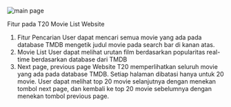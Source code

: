 ![main page](https://raw.githubusercontent.com/wwwscarlet/wwwscarlet.github.io/master/mainPage.png?raw=true)

Fitur pada T20 Movie List Website

1. Fitur Pencarian
   User dapat mencari semua movie yang ada pada database TMDB mengetik judul movie pada search bar di kanan atas.
2. Movie List
   User dapat melihat urutan film berdasarkan popularitas real-time berdasarkan database dari TMDB
3. Next page, previous page
   Website T20 memperlihatkan seluruh movie yang ada pada database TMDB. Setiap halaman dibatasi hanya untuk 20 movie. User dapat melihat top 20 movie selanjutnya dengan menekan tombol next page, dan kembali ke top 20 movie sebelumnya dengan menekan tombol previous page.
